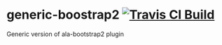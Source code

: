 # generic-boostrap2  [![Travis CI Build](https://travis-ci.org/AtlasOfLivingAustralia/generic-bootstrap2.svg?branch=master)](https://travis-ci.org/AtlasOfLivingAustralia/generic-bootstrap2)
Generic version of ala-bootstrap2 plugin
